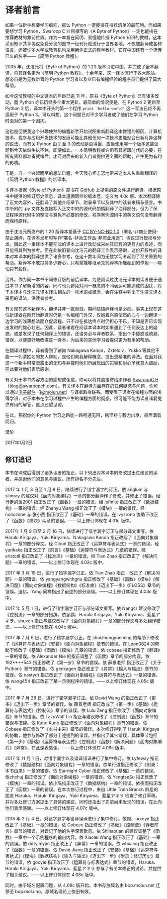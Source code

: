 # 译者前言

如果一位新手想要学习编程，那么 Python 一定能排在推荐清单的最前列。而如果要想学习 Python，Swaroop C H 所撰写的《A Byte of Python》一定也能排在推荐教材的靠前位置。作为一本旨在简明、易懂地传授 Python 知识的教材，这本采用知识共享协议免费分发的图书一经刊行就流行于世界各地，不仅被翻译成各种语言，还被许多大学或教育机构采用用作正式的教学教材。它在中国还有一个流传已久的名字——《简明 Python 教程》。

2005 年，沈洁元将《Byte of Python》的 1.20 版本引进中国，并完成了全本翻译，将其译名定为《简明 Python 教程》。十余年来，这一译本流行于各大网站，想必自是为无数新晋的 Python 学习者以及业已有编程经验的程序员们提供了莫大帮助。

如今这份教程的中文译本的年龄已逾 11 年，原书《Byte of Python》已有诸多改动，而 Python 亦已历经多个重大更新。最简单的情况便是，在 Python 2 更新至 Python 3 后，译本中开头的第一个程序 `print 'hello world'` 这一写法已经不再适用于 Python 3。可以料想，这个问题已对不少学习者成了他们在学习 Python 时面对的第一个困扰。

这也是促使我这个兴趣使然的编程新手开始试图重新翻译这本教程的原因。计算机技术、程序与应用开发技术的发展可能比其他任何一项技术更能贴合日新月异这样的说法，而有关 Python 由 2 至 3 的改动是否得当、应当使用哪一个版本这些议题到今天依然争执不休。即便如此，一本简明教程或许仍有其紧跟时代的必要，在所有资料都准备就绪后，才可对后来的新入门者提供更全面的帮助，产生更为有利的影响。

于是，自一个兴起而至的想法启程，今天我心怀忐忑地带来这本从头重新翻译的《简明 Python 教程》的新译本。

本译本根据《Byte of Python》原书在 [GitHub](https://github.com/swaroopch/byte-of-python) 上提供的原文件进行翻译。根据原书中提供的修订历史信息，译本遵循同样的版本号，定义为 4.0c 版。本次翻译除了正文内容外，还翻译了其他介绍章节、附录章节以及其中的读者来稿与感言。书中所附的 .py 文件及直接写入正文中的的源代码酌情翻译了注释部分。但为了保证程序源代码中的整洁与避免不必要的修改，程序案例源码中的英文语句没有翻译而保持原样。

由于沈洁元所发布的 1.20 版译本是基于 [CC BY-NC-ND 1.0](https://creativecommons.org/licenses/by-nd-nc/1.0/)（署名-非商业使用-禁止演绎，在译本发布时写作“署名-非派生作品-非商业用途”）协议进行授权与分发，因此这一重译本不能在沈的译本上进行改动或采纳其已有的更有力的表述，而只能将其列为参考。但在此依旧要向沈洁元的翻译工作表示感谢，这份开辟性的译本对本译本的翻译提供了诸多参考，在这十数年间为无数学习者起到了至关重要的帮助。新译本不敢抱持多少野心，只希望能够继承先前译本所能起到的作用——哪怕只有些许。

另外，作为同一本书不同修订版的前后译本，为使阅读过沈洁元译本的读者便于通过本书了解新增的内容，同时也为避免对同一概念的不同表达可能造成的困扰，对于本译本与沈洁元译本译法相左的一些术语或概念，会在注释中列出了沈洁元译本采用的译法，供读者参考。

有关现在这本新译本，翻译并非一蹴而就，期间磕磕绊绊也是必然。事实上现在这位新译者在刚开始翻译时仍是一名编程门外汉，仅抱着兴趣使然的心与一边翻译一边学习的浅薄想法而仓促启程。只不过在抵达终点时仍担心不已，不知是否已实现出发时的雄心壮志。因此，读者诸君在阅读本译本时如果遇到了任何表达上的疑惑，或是发现了任何翻译上的错误，还请务必与译者联系，指出个中疑惑或疏漏、错误，以便更好地改进这一译本，为后来的其他学习者提供更为有用的帮助。

在翻译过程中，译者得到了诸如 Nakagawa Kanon，Zxteloiv，Yukko 等其他不能一一列清姓名的友人帮助，是他们向我解释概念，提出更精准的译法。在面对我这一个新手时常流露出的无知与莽撞时他们所展现出的包容和耐心予我莫大鼓励，在此要对他们表示感谢。

有关对于本书内容方面的感想或谢意，你可以将其直接寄给原作者 [SwaroopC H](https://github.com/foxbcd/byte-of-python/tree/f704ae1de1bb31053514e3faa0278d000d3b3507/blog@swaroopch.com)（blog@swaroopch.com）。有关译本在翻译方面存在的任何疑惑与问题，你可以通过[电子邮件](mailto:i@molun.net)（i@molun.net）与译者取得联系。而受限于译者在编程方面的浅薄学识，对于本书在学习过程中产生的编程方面的疑惑，很可能不能为读者诸君提供有用的解答，这点还望见谅。

在此，预祝你的 Python 学习之路能一路畅通无阻，携坚持与毅力出发，最后满载而归。

漠伦

2017年1月2日

## 修订追记

本书在译成后得到了诸多读者的指正，以下列出对本译本的修改提出过建议的读者，并感谢他们的意见与建议。所有排名不分先后。

2017 年 1 月 3 日至 1 月 8 日，陆续进行了错字漏字的订正。依 anglum 与 slimray 的建议对《面向对象编程》一章的部分翻译作了修改，并修正了错误。经 行走的鱼2001 指正改正了《函数》一章的错误。经 lefinite 指正改正了《数据结构》一章的错误。经 Zhanyu Wang 指正改正了《模块》一章的错误。经 nonozone 与 张小西 指正改正了《基础》一章的错误。在 ivysrono 协助下改正了《函数》《模块》两章的错误。——以上修订体现在 4.01c 版中。

2017年 1 月 9 日至 2 月 16 日，陆续进行了错字漏字订正与部分译文重写。依 Haruki Kirigaya、Yuki Kiriyama、Nakagawa Kanon 指正改写了《面向对象编程》一章的部分译文。经 Cloud 指正改正了《运算符与表达式》一章的错误。经 yurikaka 指正改正了《前言》《基础》《运算符与表达式》几章的错误。经 aristotll 指正改正了《标准库》一章的错误。经 Tian Zhao 指正改正了《解决问题》一章的错误。——以上修订体现在 4.02c 版中。

2017 年 3 月 19 日，进行了错字漏字订正。依 Tian Zhao 指正，改正了《解决问题》一章的错误。依 yangyangwithgnu 指正修改了《基础》《函数》《模块》《解决问题》《面向对象编程》《数据结构》《标准库》《迈出下一步》《FLOSS》章节的错误。追忆、Yang 同样指出了前述的部分错误。——以上修订体现在 4.03c 版中。

2017 年 5 月 1 日，进行了错字漏字订正与部分译文重写。依 Nangcr 建议修改了《控制流》一章的部分措辞。依邹鹏、Haruki Kirigaya、Yuki Kiriyama、藍星アキラ、shuven 指正与建议改写了《面向对象编程》一章的部分译文与多处翻译错误。——以上修订体现在 4.04c 版中。

2017 年 7 月 6 日，进行了错字漏字订正。在 shuizhongyueming 的帮助下修改了《运算符与表达式》《安装》《面向对象编程》章节的错误。在 Leon0824 的帮助下修改了《基础》《函数》《模块》几章的错误。依 cobeee 指正修改了《翻译》一章的错误。依 Alexander Nie 的指正调整了《函数》章节的部分内容。依 192\*\*\*\*543 指正修改了《第一步》章节的错误。依 薛景老师 指正改正了《关于 Python》章节的错误。依 genkagen 指正改正了《异常》《输入与输出》章节的错误。依 nastydt 指正改正了《面向对象编程》《运算符与表达式》一章的错误。依 wang454 指正改正了某一示例程序的错误。——以上修订体现在 4.05c 版中。

2017 年 7 月 28 日，进行了错字漏字订正。依 David Wang 的指正改正了《更多》《迈出下一步》章节的错误。依 薛景老师 指正改成了《第一步》《基础》《运算符与表达式》《控制流》章节的错误。依 Lulu Zeng 指正修改了《面向对象编程》章节的错误。依 LazyWolf Lin 指正与建议修改了《控制流》《函数》章节的错误与措辞。依 Kuno Kuno 指正修改了《面向对象编程》章节的错误。依 Cobeee 指正修改了《本书由来》章节的错误。本次修订得到了 Haruki Kirigaya 的协助，他参与修改了部分上述提到的错误，并指出了其它错误，具体章节包括《第一步》《基础》《运算符与表达式》《控制流》《函数》《解决问题》《面向对象编程》《异常》，在此深表感谢。——以上修订体现在 4.06c 版中。

2017 年 11 月 1 日，对错字漏字以及误译错译进行了集中修订。依 Lyfeway 指正修改了《数据结构》《面向对象编程》一章的错误。依单行道指正修改了《附录：本书由来》一章的错误。依 Starnight Cyber 指正修改了《基础》一章的错误。依chchuj 指正修改了《面向对象编程》一章的错误。依 YangtseSu 指正修改了《模块》一章的错误。依小陈指正改正了《数据结构》一章的错误。依夜雨指正改正了《函数》一章的错误。在本次修订过程中，来自 Little Train Branch 群组的朋友 Haruka、Haruki Kirigaya、Yuki Kiriyama、藍星アキラ 检查了修订草稿，并对多处修订方案提出了具体的建议，同时还指出了先前尚未发现的错误，在此向他们表示感谢。——以上修订体现在 4.07c 版中。

2018 年 2 月 4 日，对错字漏字与错译误译进行了集中修订。依颜、urzeye 指正改正了《基础》一章的错误。依 Cobeee 指正修改了《基础》《控制流》《译者前言》章节的错误，对误记了他的名字深表歉意。依 Shihaotian 的建议调整了《函数》一章中一个示例程序的输出内容。依 Xiaolei Wang 指正改正了《基础》一章的错误。依 ddtyjmyjm 指正改正了《异常》一章的错误。依 whxaing 指正改正了《函数》一章的错误。依 David Jiang 指正改正了《安装》《基础》《运算符与表达式》《模块》《数据结构》《输入与输出》《迈出下一步》《附录：修订历史》章节的错误。依 gooyie 指正改正了《运算符与标表达式》章节的错误，Haruka、Haruki Kirigaya、Yuki Kiriyama、藍星アキラ 参与了有关本修正的讨论，并提供了相关建议。——以上修订体现在 4.08c 版中。

同时，由于域名配置问题，从 4.08c 版开始，本书存放域名由 bop.molun.net 迁移至 bop.mol.uno。原域名理论上依旧有效。

